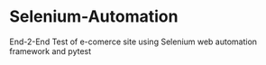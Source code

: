 # Selenium-Automation
End-2-End Test of e-comerce site using Selenium web automation framework and pytest
